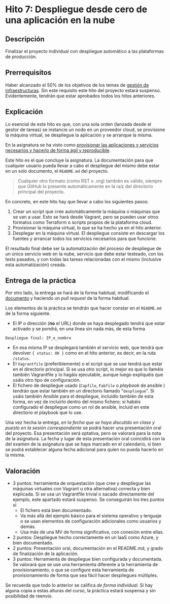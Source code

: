 # Hito 7: Despliegue desde cero de una aplicación en la nube

## Descripción

Finalizar el proyecto individual con despliegue automático a las
plataformas de producción.

## Prerrequisitos

Haber alcanzado el 50% de los objetivos de los temas de
[gestión de infraestructuras](../temas/Gestion_de_configuraciones.md). Sin este
requisito este hito del proyecto estará suspenso. Evidentemente, tendrán que
estar aprobados todos los hitos anteriores.

## Explicación

Lo esencial de este hito es que, con una sola orden (lanzada desde el
gestor de tareas) se instancie un nodo en un proveedor cloud, se
provisione la máquina virtual, se despliegue la aplicación y se
arranque la misma.

En la asignatura se ha visto como
[provisionar las aplicaciones y servicios necesarios y hacerlo de forma ágil y reproducible](../temas/Gestion_de_configuraciones.md).

Este hito es el que concluye la asignatura. La documentación para que cualquier
usuario pueda llevar a cabo el despliegue del mismo debe estar en un solo
documento, el `README.md` del proyecto.

> Cualquier otro formato (como RST o .org) también es
> válido, siempre que GitHub lo presente automáticamente en la raíz del
> directorio principal del proyecto.

En concreto, en este hito hay que llevar a cabo los siguientes pasos:

1. Crear un script que cree automáticamente la máquina o máquinas que
   se van a usar. Esto se hará desde Vagrant, pero se pueden usar
   otros formatos como Terraform o scripts propios de la plataforma cloud.
2. Provisionar la máquina virtual, lo que se ha hecho ya en el hito
   anterior.
3. Desplegar en la máquina virtual. El despliegue consiste en
   descargar los fuentes y arrancar todos los servicios necesarios
   para que funcione.

El resultado final debe ser la automatización del proceso de
despliegue de un único servicio web en la nube, servicio que debe
estar testeado, con los tests pasados, y con todas las tareas
relacionadas con el mismo (inclusive esta automatización) creada.

## Entrega de la práctica

Por otro lado, la entrega se hará de la forma habitual, modificando el
[documento](https://github.com/JJ/IV-19-20/blob/master/practicas/hito-7.md)
y haciendo un *pull request* de la forma habitual.

Los elementos de la práctica se tendrán que hacer constar en el
`README.md` de la forma siguiente.

* El IP o dirección (**no** el URL) donde se haya desplegado tendrá que estar
  activado y se pondrá, en una línea sin nada más, de esta forma

```plain
Despliegue final: IP_o_nombre
```

* En esa misma IP se desplegará también el servicio web, que tendrá
  que devolver `{ status: OK }` como en el hito anterior, es decir,
  en la ruta `/status`.
* El `Vagrantfile` (preferiblemente) o el script que se use tendrá que
  estar en el directorio principal. Si se usa otro script, lo mejor es
  que lo llaméis también Vagrantfile y lo hagáis ejecutable, aunque
  luego expliquéis que usáis otro tipo de configuración.
* El fichero de despliegue usado (`Capfile`, `Fabfile` o
  *playbook* de ansible ) tendrán que estar también en un directorio llamado
  "`despliegue`". Si usáis también Ansible para el despliegue, incluidlo
  también de esta forma, en vez de incluirlo dentro del mismo fichero; si
  habéis configurado el despliegue como un rol de ansible, incluid en este
  directorio el playbook que lo use.

Una vez hecha la entrega, *en la fecha que se haya discutido en clase
y puesto en la sesión correspondiente* se podrá hacer una presentación
oral del proyecto. Esa presentación será
optativa, pero se valorará para la nota de la asignatura. La fecha y
lugar de esta presentación oral coincidirá con la del examen de la
asignatura que se haya marcado en el calendario, si bien se podrá
establecer alguna fecha adicional para quien no pueda hacerlo en la misma.

## Valoración

* 3 puntos: herramienta de orquestación (que cree y despliegue las
  máquinas virtuales con Vagrant u otra alternativa) correcta y bien
  explicada. Si se usa un Vagrantfile trivial o sacado directamente
  del ejemplo, este apartado estará suspenso. Se conseguirán los tres puntos si
  - El fichero está bien documentado.
  - Va más allá del ejemplo básico para el sistema operativo y
    lenguaje o se usan elementos de configuración adicionales como
    usuarios y demás.
  - Usa más de una MV de forma significativa, con conexión entre
    ellas.
* 2 puntos: Despliegue hecho correctamente en un IaaS como Azure, y bien documentado.
* 2 puntos: Presentación oral, documentación en el README.md, y grado
  de finalización de la aplicación.
* 3 puntos: Herramienta de despliegue bien configurada y documentada. Se
  valorará que se use una herramienta diferente a la herramienta de
  provisionamiento, o que se configure esta herramienta de provisionamiento de
  forma que sea fácil hacer despliegues múltiples.

Se recuerda que todo lo anterior se califica *de forma individual*. Si
hay alguna copia a estas alturas del curso, la práctica estará
suspensa y sin posibilidad de reenvío.

